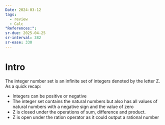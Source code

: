 ```yaml
---
Date: 2024-03-12
tags:
  - review
  - Calc
"References:":
sr-due: 2025-04-25
sr-interval: 382
sr-ease: 330
---
```

# Intro
The integer number set is an infinite set of integers denoted by the letter Z. As a quick recap: 
+ Integers can be positive or negative
+ The integer set contains  the natural numbers but also has all values of natural numbers with a negative sign and the value of zero
+ Z is closed under the operations of sum, difference and product. 
+ Z is open under the ration operator as it could output a rational number


